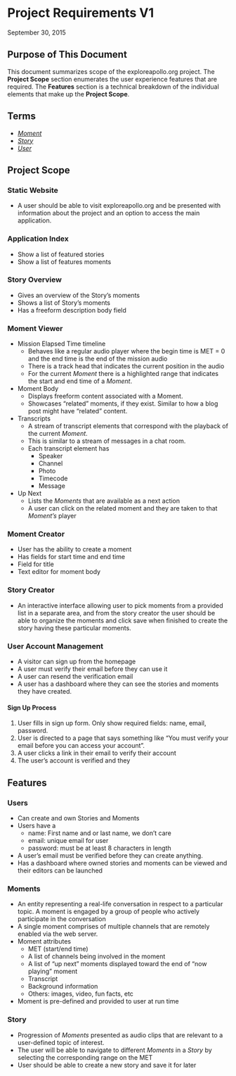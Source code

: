 # Project Requirements V1
September 30, 2015

## Purpose of This Document
This document summarizes scope of the exploreapollo.org project. The **Project Scope** section enumerates the user experience features that are required. The **Features** section is a technical breakdown of the individual elements that make up the **Project Scope**.

## Terms
* [*Moment*](#moments)
* [*Story*](#story)
* [*User*](#users)

## Project Scope
### Static Website
* A user should be able to visit exploreapollo.org and be presented with information about the project and an option to access the main application.

### Application Index
* Show a list of featured stories
* Show a list of features moments

### Story Overview
* Gives an overview of the Story’s moments
* Shows a list of Story’s moments
* Has a freeform description body field

### Moment Viewer
* Mission Elapsed Time timeline
  * Behaves like a regular audio player where the begin time is MET = 0 and the end time is the end of the mission audio
  * There is a track head that indicates the current position in the audio
  * For the current *Moment* there is a highlighted range that indicates the start and end time of a *Moment*.
* Moment Body
  * Displays freeform content associated with a Moment.
  * Showcases “related” moments, if they exist. Similar to how a blog post might have “related” content.
* Transcripts
  * A stream of transcript elements that correspond with the playback of the current *Moment*.
  * This is similar to a stream of messages in a chat room.
  * Each transcript element has
    * Speaker
    * Channel
    * Photo
    * Timecode
    * Message
* Up Next
  *  Lists the *Moments* that are available as a next action
  * A user can click on the related moment and they are taken to that *Moment’s* player

### Moment Creator
* User has the ability to create a moment
* Has fields for start time and end time
* Field for title
* Text editor for moment body

### Story Creator
* An interactive interface allowing user to pick moments from a provided list in a separate area, and from the story creator the user should be able to organize the moments and click save when finished to create the story having these particular moments.

### User Account Management
* A visitor can sign up from the homepage
* A user must verify their email before they can use it
* A user can resend the verification email
* A user has a dashboard where they can see the stories and moments they have created.

#### Sign Up Process
1.  User fills in sign up form. Only show required fields: name, email, password.
2.  User is directed to a page that says something like “You must verify your email before you can access your account”.
3.  A user clicks a link in their email to verify their account
4.  The user’s account is verified and they

## Features

### Users
* Can create and own Stories and Moments
* Users have a
  * name: First name and or last name, we don’t care
  * email: unique email for user
  * password: must be at least 8 characters in length
* A user’s email must be verified before they can create anything.
* Has a dashboard where owned stories and moments can be viewed and their editors can be launched

### Moments
* An entity representing a real-life conversation in respect to a particular topic. A moment is engaged by a group of people who actively participate in the conversation
* A single moment comprises of multiple channels that are remotely enabled via the web server.
* Moment attributes
  * MET (start/end time)
  * A list of channels being involved in the moment
  * A list of “up next” moments displayed toward the end of “now playing” moment
  * Transcript
  * Background information
  * Others: images, video, fun facts, etc
* Moment is pre-defined and provided to user at run time

### Story
*  Progression of *Moments* presented as audio clips that are relevant to a user-defined topic of interest.
* The user will be able to navigate to different *Moments* in a *Story* by selecting the corresponding range on the MET
* User should be able to create a new story and save it for later
